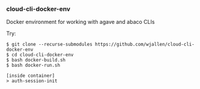 ### cloud-cli-docker-env

Docker environment for working with agave and abaco CLIs

Try:

```
$ git clone --recurse-submodules https://github.com/wjallen/cloud-cli-docker-env
$ cd cloud-cli-docker-env
$ bash docker-build.sh
$ bash docker-run.sh

[inside container]
> auth-session-init
```

